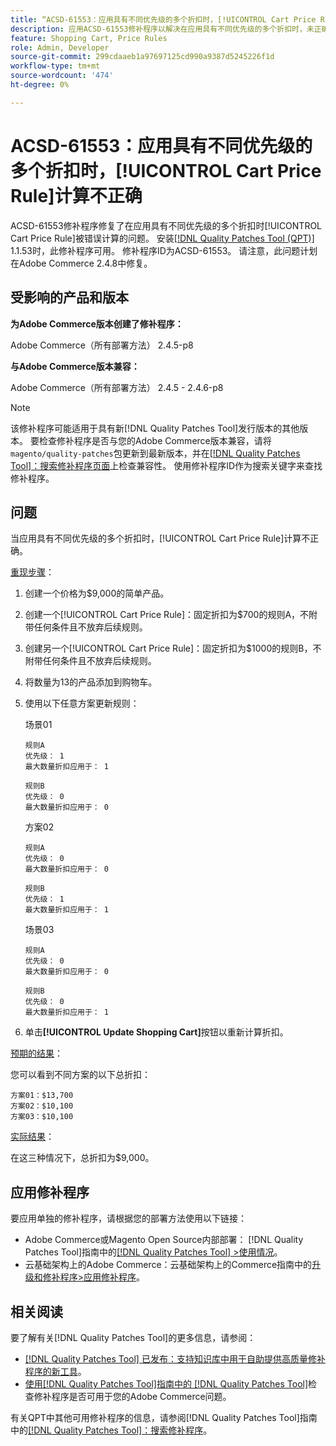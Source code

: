```yaml
---
title: “ACSD-61553：应用具有不同优先级的多个折扣时，[!UICONTROL Cart Price Rule]计算不正确”
description: 应用ACSD-61553修补程序以解决在应用具有不同优先级的多个折扣时，未正确计算[!UICONTROL Cart Price Rule]的Adobe Commerce问题。
feature: Shopping Cart, Price Rules
role: Admin, Developer
source-git-commit: 299cdaaeb1a97697125cd990a9387d5245226f1d
workflow-type: tm+mt
source-wordcount: '474'
ht-degree: 0%

---
```


# ACSD-61553：应用具有不同优先级的多个折扣时，[!UICONTROL Cart Price Rule]计算不正确

ACSD-61553修补程序修复了在应用具有不同优先级的多个折扣时[!UICONTROL Cart Price Rule]被错误计算的问题。 安装[[!DNL Quality Patches Tool (QPT)]](https://experienceleague.adobe.com/en/docs/commerce-knowledge-base/kb/announcements/commerce-announcements/magento-quality-patches-released-new-tool-to-self-serve-quality-patches) 1.1.53时，此修补程序可用。 修补程序ID为ACSD-61553。 请注意，此问题计划在Adobe Commerce 2.4.8中修复。

## 受影响的产品和版本

**为Adobe Commerce版本创建了修补程序：**

Adobe Commerce（所有部署方法） 2.4.5-p8

**与Adobe Commerce版本兼容：**

Adobe Commerce（所有部署方法） 2.4.5 - 2.4.6-p8

>[!NOTE]
>
>该修补程序可能适用于具有新[!DNL Quality Patches Tool]发行版本的其他版本。 要检查修补程序是否与您的Adobe Commerce版本兼容，请将`magento/quality-patches`包更新到最新版本，并在[[!DNL Quality Patches Tool]：搜索修补程序页面](https://experienceleague.adobe.com/tools/commerce-quality-patches/index.html)上检查兼容性。 使用修补程序ID作为搜索关键字来查找修补程序。

## 问题

当应用具有不同优先级的多个折扣时，[!UICONTROL Cart Price Rule]计算不正确。

<u>重现步骤</u>：

1. 创建一个价格为$9,000的简单产品。
1. 创建一个[!UICONTROL Cart Price Rule]：固定折扣为$700的规则A，不附带任何条件且不放弃后续规则。
1. 创建另一个[!UICONTROL Cart Price Rule]：固定折扣为$1000的规则B，不附带任何条件且不放弃后续规则。
1. 将数量为13的产品添加到购物车。
1. 使用以下任意方案更新规则：

   场景01

       规则A
       优先级： 1
       最大数量折扣应用于： 1
       
       规则B
       优先级： 0
       最大数量折扣应用于： 0
   
   方案02

       规则A
       优先级： 0
       最大数量折扣应用于： 0
       
       规则B
       优先级： 1
       最大数量折扣应用于： 1
   
   场景03

       规则A
       优先级： 0
       最大数量折扣应用于： 0
       
       规则B
       优先级： 0
       最大数量折扣应用于： 1
   
1. 单击&#x200B;**[!UICONTROL Update Shopping Cart]**&#x200B;按钮以重新计算折扣。

<u>预期的结果</u>：

您可以看到不同方案的以下总折扣：

    方案01：$13,700
    方案02：$10,100
    方案03：$10,100

<u>实际结果</u>：

在这三种情况下，总折扣为$9,000。

## 应用修补程序

要应用单独的修补程序，请根据您的部署方法使用以下链接：

* Adobe Commerce或Magento Open Source内部部署： [!DNL Quality Patches Tool]指南中的[[!DNL Quality Patches Tool] >使用情况](/help/tools/quality-patches-tool/usage.md)。
* 云基础架构上的Adobe Commerce：云基础架构上的Commerce指南中的[升级和修补程序>应用修补程序](https://experienceleague.adobe.com/docs/commerce-cloud-service/user-guide/develop/upgrade/apply-patches.html)。

## 相关阅读

要了解有关[!DNL Quality Patches Tool]的更多信息，请参阅：

* [[!DNL Quality Patches Tool] 已发布：支持知识库中用于自助提供高质量修补程序的新工具](https://experienceleague.adobe.com/en/docs/commerce-knowledge-base/kb/announcements/commerce-announcements/magento-quality-patches-released-new-tool-to-self-serve-quality-patches)。
* [使用[!DNL Quality Patches Tool]指南中的 [!DNL Quality Patches Tool]](/help/tools/quality-patches-tool/patches-available-in-qpt/check-patch-for-magento-issue-with-magento-quality-patches.md)检查修补程序是否可用于您的Adobe Commerce问题。

有关QPT中其他可用修补程序的信息，请参阅[!DNL Quality Patches Tool]指南中的[[!DNL Quality Patches Tool]：搜索修补程序](https://experienceleague.adobe.com/tools/commerce-quality-patches/index.html)。
